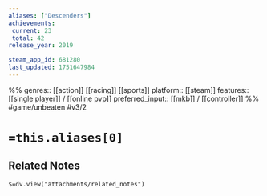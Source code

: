 ```yaml
---
aliases: ["Descenders"]
achievements:
 current: 23
 total: 42
release_year: 2019

steam_app_id: 681280
last_updated: 1751647984
---
```

%%
genres:: [[action]] [[racing]] [[sports]]
platform:: [[steam]]
features:: [[single player]] / [[online pvp]]
preferred_input:: [[mkb]] / [[controller]]
%%
#game/unbeaten
#v3/2

# `=this.aliases[0]`
## Related Notes
`$=dv.view("attachments/related_notes")`